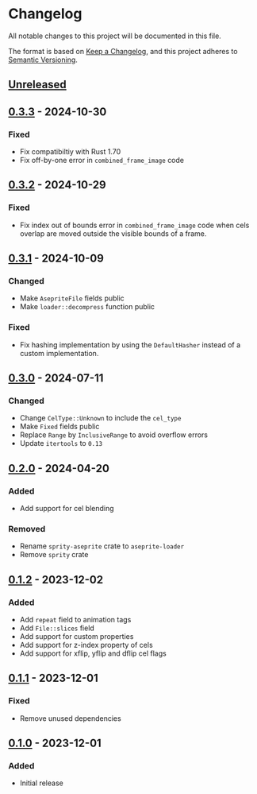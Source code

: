 # Changelog

All notable changes to this project will be documented in this file.

The format is based on [Keep a Changelog](https://keepachangelog.com/en/1.1.0/),
and this project adheres to [Semantic Versioning](https://semver.org/spec/v2.0.0.html).

## [Unreleased]

## [0.3.3] - 2024-10-30

### Fixed

- Fix compatibiltiy with Rust 1.70
- Fix off-by-one error in `combined_frame_image` code

## [0.3.2] - 2024-10-29

### Fixed

- Fix index out of bounds error in `combined_frame_image` code when
  cels overlap are moved outside the visible bounds of a frame.

## [0.3.1] - 2024-10-09

### Changed

- Make `AsepriteFile` fields public
- Make `loader::decompress` function public

### Fixed

- Fix hashing implementation by using the `DefaultHasher` instead of a
  custom implementation.

## [0.3.0] - 2024-07-11

### Changed

- Change `CelType::Unknown` to include the `cel_type`
- Make `Fixed` fields public
- Replace `Range` by `InclusiveRange` to avoid overflow errors
- Update `itertools` to `0.13`

## [0.2.0] - 2024-04-20

### Added

- Add support for cel blending

### Removed

- Rename `sprity-aseprite` crate to `aseprite-loader`
- Remove `sprity` crate

## [0.1.2] - 2023-12-02

### Added

- Add `repeat` field to animation tags
- Add `File::slices` field
- Add support for custom properties
- Add support for z-index property of cels
- Add support for xflip, yflip and dflip cel flags

## [0.1.1] - 2023-12-01

### Fixed

- Remove unused dependencies

## [0.1.0] - 2023-12-01

### Added

- Initial release

[unreleased]: https://github.com/bikeshedder/aseprite-loader/compare/v0.3.3...HEAD
[0.3.3]: https://github.com/bikeshedder/aseprite-loader/compare/sprity-aseprite-v0.3.2...v0.3.3
[0.3.2]: https://github.com/bikeshedder/aseprite-loader/compare/sprity-aseprite-v0.3.1...v0.3.2
[0.3.1]: https://github.com/bikeshedder/aseprite-loader/compare/sprity-aseprite-v0.3.0...v0.3.1
[0.3.0]: https://github.com/bikeshedder/aseprite-loader/compare/sprity-aseprite-v0.2.0...v0.3.0
[0.2.0]: https://github.com/bikeshedder/aseprite-loader/compare/sprity-aseprite-v0.1.2...v0.2.0
[0.1.2]: https://github.com/bikeshedder/aseprite-loader/compare/sprity-aseprite-v0.1.1...sprity-aseprite-v0.1.2
[0.1.1]: https://github.com/bikeshedder/aseprite-loader/compare/sprity-aseprite-v0.1.0...sprity-aseprite-v0.1.1
[0.1.0]: https://github.com/bikeshedder/aseprite-loader/releases/tag/sprity-aseprite-v0.1.0
